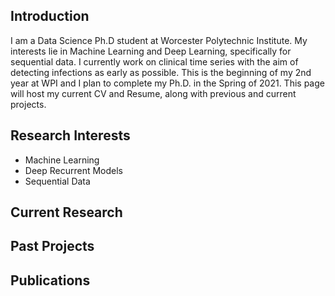 ## Introduction

I am a Data Science Ph.D student at Worcester Polytechnic Institute. My interests lie in Machine Learning and Deep Learning, specifically for sequential data. I currently work on clinical time series with the aim of detecting infections as early as possible. This is the beginning of my 2nd year at WPI and I plan to complete my Ph.D. in the Spring of 2021. This page will host my current CV and Resume, along with previous and current projects.

## Research Interests

- Machine Learning
- Deep Recurrent Models
- Sequential Data

## Current Research

## Past Projects

## Publications
